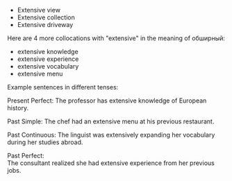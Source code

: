 
- Extensive view 
- Extensive collection
- Extensive driveway

 Here are 4 more collocations with "extensive" in the meaning of обширный:

- extensive knowledge
- extensive experience 
- extensive vocabulary
- extensive menu

Example sentences in different tenses:

Present Perfect: 
The professor has extensive knowledge of European history.

Past Simple:
The chef had an extensive menu at his previous restaurant.  

Past Continuous: 
The linguist was extensively expanding her vocabulary during her studies abroad.

Past Perfect:  
The consultant realized she had extensive experience from her previous jobs.